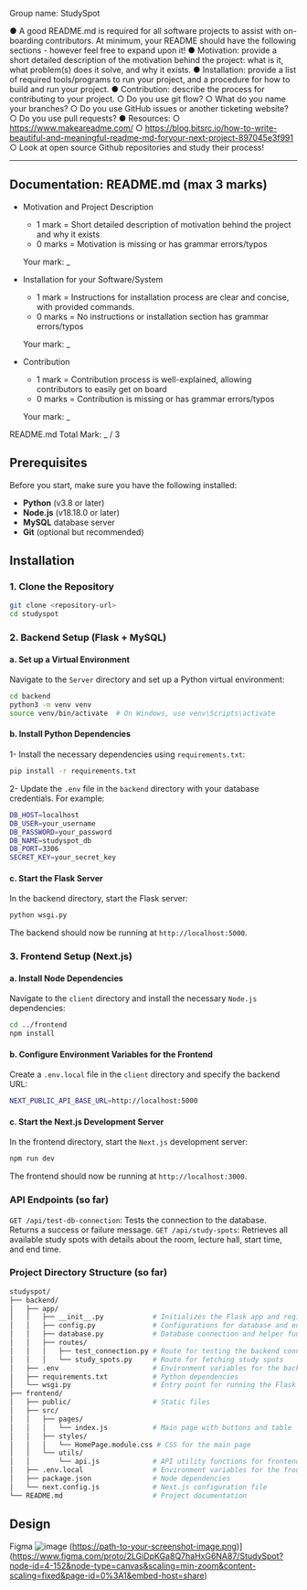 Group name: StudySpot

● A good README.md is required for all software projects to assist with on-boarding
contributors. At minimum, your README should have the following sections - however
feel free to expand upon it!
● Motivation: provide a short detailed description of the motivation behind the project:
what is it, what problem(s) does it solve, and why it exists.
● Installation: provide a list of required tools/programs to run your project, and a
procedure for how to build and run your project.
● Contribution: describe the process for contributing to your project.
○ Do you use git flow?
○ What do you name your branches?
○ Do you use GitHub issues or another ticketing website?
○ Do you use pull requests?
● Resources:
○ https://www.makeareadme.com/
○ https://blog.bitsrc.io/how-to-write-beautiful-and-meaningful-readme-md-foryour-next-project-897045e3f991
○ Look at open source Github repositories and study their process!

---
## Documentation: README.md (max 3 marks)
  - Motivation and Project Description
    - 1 mark  = Short detailed description of motivation behind the project and why it exists
    - 0 marks = Motivation is missing or has grammar errors/typos

    Your mark: _

  - Installation for your Software/System
    - 1 mark  = Instructions for installation process are clear and concise, with provided commands.
    - 0 marks = No instructions or installation section has grammar errors/typos

    Your mark: _

  - Contribution
    - 1 mark  = Contribution process is well-explained, allowing contributors to easily get on board
    - 0 marks = Contribution is missing or has grammar errors/typos

    Your mark: _  
   
  README.md Total Mark: _ / 3


## Prerequisites

Before you start, make sure you have the following installed:

- **Python** (v3.8 or later)
- **Node.js** (v18.18.0 or later)
- **MySQL** database server
- **Git** (optional but recommended)

## Installation

### 1. Clone the Repository

```bash
git clone <repository-url>
cd studyspot
```
### 2. Backend Setup (Flask + MySQL)
#### a. Set up a Virtual Environment
Navigate to the `Server` directory and set up a Python virtual environment:
```bash
cd backend
python3 -m venv venv
source venv/bin/activate  # On Windows, use venv\Scripts\activate
```
#### b. Install Python Dependencies
1- Install the necessary dependencies using `requirements.txt`:
```bash
pip install -r requirements.txt
```

2- Update the `.env` file in the `backend` directory with your database credentials. For example:

```bash
DB_HOST=localhost
DB_USER=your_username
DB_PASSWORD=your_password
DB_NAME=studyspot_db
DB_PORT=3306
SECRET_KEY=your_secret_key
```
#### c. Start the Flask Server
In the backend directory, start the Flask server:
```bash
python wsgi.py
```
The backend should now be running at `http://localhost:5000`.

### 3. Frontend Setup (Next.js)
#### a. Install Node Dependencies
Navigate to the `client` directory and install the necessary `Node.js` dependencies:
```bash
cd ../frontend
npm install
```
#### b. Configure Environment Variables for the Frontend
Create a `.env.local` file in the `client` directory and specify the backend URL:
```bash
NEXT_PUBLIC_API_BASE_URL=http://localhost:5000

```
#### c. Start the Next.js Development Server
In the frontend directory, start the `Next.js` development server:
```bash
npm run dev

```
The frontend should now be running at `http://localhost:3000`.

### API Endpoints (so far)
`GET /api/test-db-connection`: Tests the connection to the database. Returns a success or failure message.
`GET /api/study-spots`: Retrieves all available study spots with details about the room, lecture hall, start time, and end time.

### Project Directory Structure (so far)
```bash
studyspot/
├── backend/
│   ├── app/
│   │   ├── __init__.py            # Initializes the Flask app and registers routes
│   │   ├── config.py              # Configurations for database and environment
│   │   ├── database.py            # Database connection and helper functions
│   │   ├── routes/
│   │   │   ├── test_connection.py # Route for testing the backend connection
│   │   │   └── study_spots.py     # Route for fetching study spots
│   ├── .env                       # Environment variables for the backend
│   ├── requirements.txt           # Python dependencies
│   └── wsgi.py                    # Entry point for running the Flask app
├── frontend/
│   ├── public/                    # Static files
│   ├── src/
│   │   ├── pages/
│   │   │   └── index.js           # Main page with buttons and table
│   │   ├── styles/
│   │   │   └── HomePage.module.css # CSS for the main page
│   │   └── utils/
│   │       └── api.js             # API utility functions for frontend
│   ├── .env.local                 # Environment variables for the frontend
│   ├── package.json               # Node dependencies
│   └── next.config.js             # Next.js configuration file
└── README.md                      # Project documentation
```

## Design
Figma 
![image](https://github.com/user-attachments/assets/dfebcf04-49e0-4ec8-8159-420397599e1d)
(https://path-to-your-screenshot-image.png)](https://www.figma.com/proto/2LGiDpKGa8Q7haHxG6NA87/StudySpot?node-id=4-152&node-type=canvas&scaling=min-zoom&content-scaling=fixed&page-id=0%3A1&embed-host=share)




